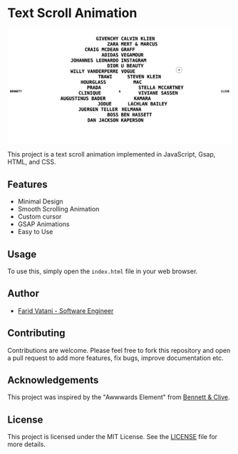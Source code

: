 # Text Scroll Animation

<img src="Screenshot.png" align="center" alt="Text Scroll Animation" /><br>

This project is a text scroll animation implemented in JavaScript, Gsap, HTML, and CSS.

## Features

- Minimal Design
- Smooth Scrolling Animation
- Custom cursor
- GSAP Animations
- Easy to Use


## Usage

To use this, simply open the `index.html` file in your web browser.

## Author

- [Farid Vatani - Software Engineer](https://github.com/faridvatani)

## Contributing

Contributions are welcome. Please feel free to fork this repository and open a pull request to add more features, fix bugs, improve documentation etc.

## Acknowledgements

This project was inspired by the "Awwwards Element" from [Bennett & Clive](https://bennettandclive.com/).

## License

This project is licensed under the MIT License. See the [LICENSE](LICENSE) file for more details.
